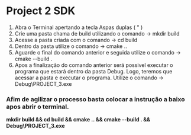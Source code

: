<h1>Project 2 SDK</h1>

1. Abra o Terminal apertando a tecla Aspas duplas ( " )
2. Crie uma pasta chama de build utilizando o comando -> mkdir build
3. Acesse a pasta criada com o comando -> cd build
4. Dentro da pasta utilize o comando -> cmake ..
5. Aguarde o final do comando anterior e seguida utilize o comando -> cmake --build .
6. Apos a finalização do comando anterior será possivel executar o programa que estará dentro da pasta Debug. Logo, teremos que acessar a pasta e executar o programa. Utilize o comando -> Debug\PROJECT_3.exe 


<h3> Afim de agilizar o processo basta colocar a instrução a baixo apos abrir o terminal. </h3> 
<b> mkdir build && cd build && cmake .. && cmake --build .  && Debug\PROJECT_3.exe <b>

